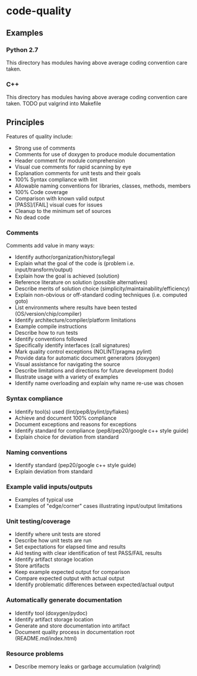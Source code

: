 # code-quality## Examples### Python 2.7This directory has modules having above average coding convention care taken.### C++This directory has modules having above average coding convention care taken.TODO put valgrind into Makefile## PrinciplesFeatures of quality include:* Strong use of comments* Comments for use of doxygen to produce module documentation* Header comment for module comprehension* Visual cue comments for rapid scanning by eye* Explanation comments for unit tests and their goals* 100% Syntax compliance with lint* Allowable naming conventions for libraries, classes, methods, members* 100% Code coverage* Comparison with known valid output* [PASS]/[FAIL] visual cues for issues* Cleanup to the minimum set of sources* No dead code### CommentsComments add value in many ways:* Identify author/organization/history/legal* Explain what the goal of the code is (problem i.e. input/transform/output)* Explain how the goal is achieved (solution)* Reference literature on solution (possible alternatives)* Describe merits of solution choice (simplicity/maintainability/efficiency)* Explain non-obvious or off-standard coding techniques (i.e. computed goto)* List environments where results have been tested (OS/version/chip/compiler)* Identify architecture/compiler/platform limitations* Example compile instructions* Describe how to run tests* Identify conventions followed* Specifically identify interfaces (call signatures)* Mark quality control exceptions (NOLINT/pragma pylint)* Provide data for automatic document generators (doxygen)* Visual assistance for navigating the source* Describe limitations and directions for future development (todo)* Illustrate usage with a variety of examples* Identify name overloading and explain why name re-use was chosen### Syntax compliance* Identify tool(s) used (lint/pep8/pylint/pyflakes)* Achieve and document 100% compliance* Document exceptions and reasons for exceptions* Identify standard for compliance (pep8/pep20/google c++ style guide)* Explain choice for deviation from standard### Naming conventions* Identify standard (pep20/google c++ style guide)* Explain deviation from standard### Example valid inputs/outputs* Examples of typical use* Examples of "edge/corner" cases illustrating input/output limitations### Unit testing/coverage* Identify where unit tests are stored* Describe how unit tests are run* Set expectations for elapsed time and results* Aid testing with clear identification of test PASS/FAIL results* Identify artifact storage location* Store artifacts* Keep example expected output for comparison* Compare expected output with actual output* Identify problematic differences between expected/actual output### Automatically generate documentation* Identify tool (doxygen/pydoc)* Identify artifact storage location* Generate and store documentation into artifact* Document quality process in documentation root (README.md/index.html)### Resource problems* Describe memory leaks or garbage accumulation (valgrind)